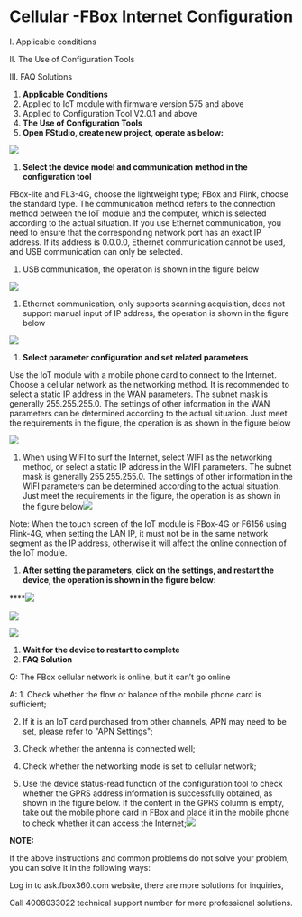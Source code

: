 # Cellular -FBox Internet Configuration

I. Applicable conditions

II. The Use of Configuration Tools

III. FAQ Solutions

1. **Applicable Conditions**
2. Applied to IoT module with firmware version 575 and above
3. Applied to Configuration Tool V2.0.1 and above
4. **The Use of Configuration Tools**
5. **Open FStudio, create new project, operate as below:**

![](../../../.gitbook/assets/0%20%284%29.png)

1. **Select the device model and communication method in the configuration tool**

FBox-lite and FL3-4G, choose the lightweight type; FBox and Flink, choose the standard type. The communication method refers to the connection method between the IoT module and the computer, which is selected according to the actual situation. If you use Ethernet communication, you need to ensure that the corresponding network port has an exact IP address. If its address is 0.0.0.0, Ethernet communication cannot be used, and USB communication can only be selected.

1. USB communication, the operation is shown in the figure below

![](../../../.gitbook/assets/1%20%284%29.png)

1. Ethernet communication, only supports scanning acquisition, does not support manual input of IP address, the operation is shown in the figure below

![](../../../.gitbook/assets/2%20%288%29.png)

1. **Select parameter configuration and set related parameters**

Use the IoT module with a mobile phone card to connect to the Internet. Choose a cellular network as the networking method. It is recommended to select a static IP address in the WAN parameters. The subnet mask is generally 255.255.255.0. The settings of other information in the WAN parameters can be determined according to the actual situation. Just meet the requirements in the figure, the operation is as shown in the figure below

![](../../../.gitbook/assets/3%20%284%29.png)

1. When using WIFI to surf the Internet, select WIFI as the networking method, or select a static IP address in the WIFI parameters. The subnet mask is generally 255.255.255.0. The settings of other information in the WIFI parameters can be determined according to the actual situation. Just meet the requirements in the figure, the operation is as shown in the figure below![](../../../.gitbook/assets/4%20%283%29.png)

Note: When the touch screen of the IoT module is FBox-4G or F6156 using Flink-4G, when setting the LAN IP, it must not be in the same network segment as the IP address, otherwise it will affect the online connection of the IoT module.

1. **After setting the parameters, click on the settings, and restart the device, the operation is shown in the figure below:**

\*\*\*\*![](../../../.gitbook/assets/5.png)

![](../../../.gitbook/assets/6%20%284%29.png)

![](../../../.gitbook/assets/7%20%283%29.png)

1. **Wait for the device to restart to complete**
2. **FAQ Solution**

Q: The FBox cellular network is online, but it can’t go online

A: 1. Check whether the flow or balance of the mobile phone card is sufficient;

2. If it is an IoT card purchased from other channels, APN may need to be set, please refer to "APN Settings";

3. Check whether the antenna is connected well;

4. Check whether the networking mode is set to cellular network;

5. Use the device status-read function of the configuration tool to check whether the GPRS address information is successfully obtained, as shown in the figure below. If the content in the GPRS column is empty, take out the mobile phone card in FBox and place it in the mobile phone to check whether it can access the Internet;![](../../../.gitbook/assets/8%20%285%29.png)

**NOTE:**

If the above instructions and common problems do not solve your problem, you can solve it in the following ways:

Log in to ask.fbox360.com website, there are more solutions for inquiries,

Call 4008033022 technical support number for more professional solutions.

